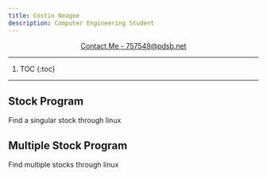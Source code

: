 ```yaml
---
title: Costin Neagoe
description: Computer Engineering Student
---
```


<p align="center">
    <a href="https://mail.google.com/mail/u/0/?fs=1&to=788513@pdsb.net&tf=cm">Contact Me - 757549@pdsb.net</a>
</p>

* * *

1. TOC
{:toc}

* * *

## Stock Program
Find a singular stock through linux

## Multiple Stock Program
Find multiple stocks through linux
